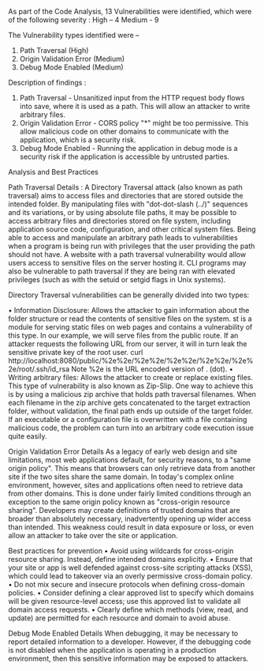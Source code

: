 As part of the Code Analysis, 13 Vulnerabilities were identified, which were of the following severity : 
High – 4
Medium - 9

The Vulnerability types identified were – 
1. Path Traversal (High)
2. Origin Validation Error (Medium)
3. Debug  Mode Enabled (Medium)

Description of findings : 
1. Path Traversal - Unsanitized input from the HTTP request body flows into save, where it is used as a path. This will allow an attacker to write arbitrary files.
2. Origin Validation Error - CORS policy "*" might be too permissive. This allow malicious code on other domains to communicate with the application, 
which is a security risk.
3. Debug Mode Enabled - Running the application in debug mode is a security risk if the application is accessible by untrusted parties.


Analysis and Best Practices

Path Traversal
Details : 
A Directory Traversal attack (also known as path traversal) aims to access files and directories that are stored outside the intended folder. 
By manipulating files with "dot-dot-slash (../)" sequences and its variations, or by using absolute file paths, it may be possible to access arbitrary files and directories stored on file system, 
including application source code, configuration, and other critical system files.
Being able to access and manipulate an arbitrary path leads to vulnerabilities when a program is being run with privileges that the user providing the path should not have. 
A website with a path traversal vulnerability would allow users access to sensitive files on the server hosting it. CLI programs may also be vulnerable to path traversal if they are being ran with elevated privileges (such as with the setuid or setgid flags in Unix systems).

Directory Traversal vulnerabilities can be generally divided into two types:

• Information Disclosure: 
Allows the attacker to gain information about the folder structure or read the contents of sensitive files on the system.
st is a module for serving static files on web pages and contains a vulnerability of this type. In our example, we will serve files from the public route.
If an attacker requests the following URL from our server, it will in turn leak the sensitive private key of the root user.
curl http://localhost:8080/public/%2e%2e/%2e%2e/%2e%2e/%2e%2e/%2e%2e/root/.ssh/id_rsa
Note %2e is the URL encoded version of . (dot).
• Writing arbitrary files: 
Allows the attacker to create or replace existing files. This type of vulnerability is also known as Zip-Slip.
One way to achieve this is by using a malicious zip archive that holds path traversal filenames. 
When each filename in the zip archive gets concatenated to the target extraction folder, without validation, the final path ends up outside of the target folder. 
If an executable or a configuration file is overwritten with a file containing malicious code, the problem can turn into an arbitrary code execution issue quite easily.

Origin Validation Error
Details
As a legacy of early web design and site limitations, most web applications default, for security reasons, to a "same origin policy". 
This means that browsers can only retrieve data from another site if the two sites share the same domain. 
In today's complex online environment, however, sites and applications often need to retrieve data from other domains. 
This is done under fairly limited conditions through an exception to the same origin policy known as "cross-origin resource sharing".
Developers may create definitions of trusted domains that are broader than absolutely necessary, inadvertently opening up wider access than intended. 
This weakness could result in data exposure or loss, or even allow an attacker to take over the site or application.

Best practices for prevention
• Avoid using wildcards for cross-origin resource sharing. Instead, define intended domains explicitly.
• Ensure that your site or app is well defended against cross-site scripting attacks (XSS), which could lead to takeover via an overly permissive 
cross-domain policy.
• Do not mix secure and insecure protocols when defining cross-domain policies.
• Consider defining a clear approved list to specify which domains will be given resource-level access; use this approved list to validate all domain access requests.
• Clearly define which methods (view, read, and update) are permitted for each resource and domain to avoid abuse.

Debug Mode Enabled
Details
When debugging, it may be necessary to report detailed information to a developer. However, if the debugging code is not disabled when the application is operating in a production environment, then this sensitive information may be exposed to attackers.